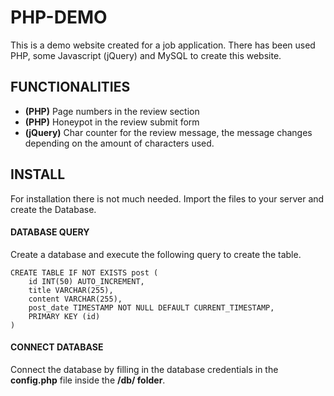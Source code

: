 # PHP-DEMO

This is a demo website created for a job application. There has been used PHP, some Javascript (jQuery) and MySQL to create this website.

## FUNCTIONALITIES

* **(PHP)** Page numbers in the review section
* **(PHP)** Honeypot in the review submit form
* **(jQuery)** Char counter for the review message, the message changes depending on the amount of characters used.

## INSTALL

For installation there is not much needed. Import the files to your server and create the Database.

#### DATABASE QUERY

Create a database and execute the following query to create the table.

```
CREATE TABLE IF NOT EXISTS post (
    id INT(50) AUTO_INCREMENT,
    title VARCHAR(255),
    content VARCHAR(255),
    post_date TIMESTAMP NOT NULL DEFAULT CURRENT_TIMESTAMP,
    PRIMARY KEY (id)
)
```

#### CONNECT DATABASE

Connect the database by filling in the database credentials in the **config.php** file inside the **/db/ folder**.
